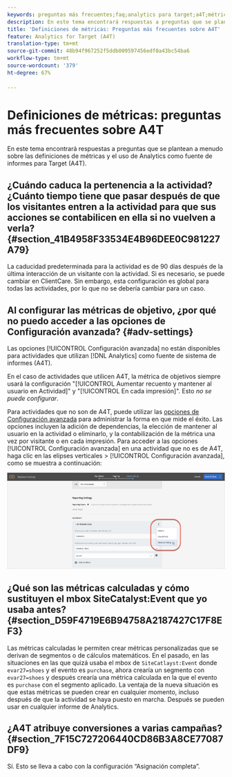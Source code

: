 ```yaml
---
keywords: preguntas más frecuentes;faq;analytics para target;a4T;métrica;definiciones de métricas
description: En este tema encontrará respuestas a preguntas que se plantean a menudo sobre las definiciones de métricas y el uso de Analytics como fuente de informes para Target (A4T).
title: 'Definiciones de métricas: Preguntas más frecuentes sobre A4T'
feature: Analytics for Target (A4T)
translation-type: tm+mt
source-git-commit: 48b94f967252f5ddb009597456edf0a43bc54ba6
workflow-type: tm+mt
source-wordcount: '379'
ht-degree: 67%

---
```



# Definiciones de métricas: preguntas más frecuentes sobre A4T

En este tema encontrará respuestas a preguntas que se plantean a menudo sobre las definiciones de métricas y el uso de Analytics como fuente de informes para Target (A4T).

## ¿Cuándo caduca la pertenencia a la actividad? ¿Cuánto tiempo tiene que pasar después de que los visitantes entren a la actividad para que sus acciones se contabilicen en ella si no vuelven a verla?    {#section_41B4958F33534E4B96DEE0C981227A79}

La caducidad predeterminada para la actividad es de 90 días después de la última interacción de un visitante con la actividad. Si es necesario, se puede cambiar en ClientCare. Sin embargo, esta configuración es global para todas las actividades, por lo que no se debería cambiar para un caso.

## Al configurar las métricas de objetivo, ¿por qué no puedo acceder a las opciones de Configuración avanzada? {#adv-settings}

Las opciones [!UICONTROL Configuración avanzada] no están disponibles para actividades que utilizan [!DNL Analytics] como fuente de sistema de informes (A4T).

En el caso de actividades que utilicen A4T, la métrica de objetivos siempre usará la configuración &quot;[!UICONTROL Aumentar recuento y mantener al usuario en Actividad]&quot; y &quot;[!UICONTROL En cada impresión]&quot;. Esto *no se puede configurar*.

Para actividades que no son de A4T, puede utilizar las [opciones de Configuración avanzada](/help/c-activities/r-success-metrics/success-metrics.md#section_7CE95A2FA8F5438E936C365A6D43BC5B) para administrar la forma en que mide el éxito. Las opciones incluyen la adición de dependencias, la elección de mantener al usuario en la actividad o eliminarlo, y la contabilización de la métrica una vez por visitante o en cada impresión. Para acceder a las opciones [!UICONTROL Configuración avanzada] en una actividad que no es de A4T, haga clic en las elipses verticales > [!UICONTROL Configuración avanzada], como se muestra a continuación:

![Configuración avanzada](/help/c-activities/r-success-metrics/assets/advanced-settings.png)

## ¿Qué son las métricas calculadas y cómo sustituyen el mbox SiteCatalyst:Event que yo usaba antes?    {#section_D59F4719E6B94758A2187427C17F8EF3}

Las métricas calculadas le permiten crear métricas personalizadas que se derivan de segmentos o de cálculos matemáticos. En el pasado, en las situaciones en las que quizá usaba el mbox de `SiteCatlayst:Event` donde `evar27=shoes` y el evento es `purchase`, ahora crearía un segmento con `evar27=shoes` y después crearía una métrica calculada en la que el evento es `purchase` con el segmento aplicado. La ventaja de la nueva situación es que estas métricas se pueden crear en cualquier momento, incluso después de que la actividad se haya puesto en marcha. Después se pueden usar en cualquier informe de Analytics.

## ¿A4T atribuye conversiones a varias campañas?    {#section_7F15C727206440CD86B3A8CE77087DF9}

Sí. Esto se lleva a cabo con la configuración “Asignación completa”.
